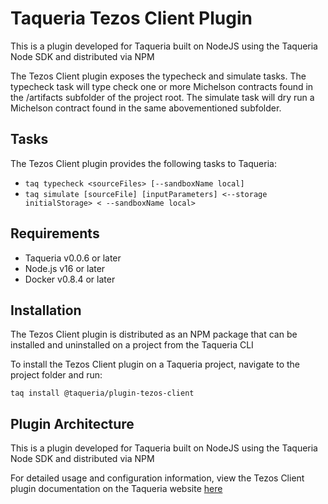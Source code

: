 # Taqueria Tezos Client Plugin

This is a plugin developed for Taqueria built on NodeJS using the Taqueria Node SDK and distributed via NPM

The Tezos Client plugin exposes the typecheck and simulate tasks. The typecheck task will type check one or more Michelson contracts found in the /artifacts subfolder of the project root. The simulate task will dry run a Michelson contract found in the same abovementioned subfolder.

## Tasks

The Tezos Client plugin provides the following tasks to Taqueria:
- `taq typecheck <sourceFiles> [--sandboxName local]`
- `taq simulate [sourceFile] [inputParameters] <--storage initialStorage> < --sandboxName local>`

## Requirements

- Taqueria v0.0.6 or later
- Node.js v16 or later
- Docker v0.8.4 or later

## Installation

The Tezos Client plugin is distributed as an NPM package that can be installed and uninstalled on a project from the Taqueria CLI

To install the Tezos Client plugin on a Taqueria project, navigate to the project folder and run:
```shell
taq install @taqueria/plugin-tezos-client
```

## Plugin Architecture

This is a plugin developed for Taqueria built on NodeJS using the Taqueria Node SDK and distributed via NPM

For detailed usage and configuration information, view the Tezos Client plugin documentation on the Taqueria website [here](https://taqueria.io/docs/plugins/plugin-tezos-client) 